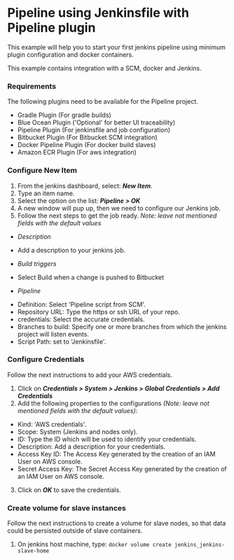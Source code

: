 # Pipeline using Jenkinsfile with Pipeline plugin

This example will help you to start your first jenkins pipeline using minimum plugin configuration and docker containers.

This example contains integration with a SCM, docker and Jenkins.

### Requirements
The following plugins need to be available for the Pipeline project.

 - Gradle Plugin (For gradle builds)
 - Blue Ocean Plugin ('Optional' for better UI traceability)
 - Pipeline Plugin (For jenkinsfile and job configuration)
 - Bitbucket Plugin (For Bitbucket SCM integration)
 - Docker Pipeline Plugin (For docker build slaves)
 - Amazon ECR Plugin (For aws integration)

### Configure New Item

1. From the jenkins dashboard, select: ***New Item***.
2. Type an item name.
3. Select the option on the list: ***Pipeline > OK***
4. A new window will pup up, then we need to configure our Jenkins job.
5. Follow the next steps to get the job ready. _Note: leave not mentioned fields with the default values_
 - _Description_ 
  * Add a description to your jenkins job.
 - _Build triggers_
  * Select Build when a change is pushed to Bitbucket

 - _Pipeline_   
  * Definition: Select 'Pipeline script from SCM'.
  * Repository URL: Type the https or ssh URL of your repo.
  * credentials: Select the accurate credentials.
  * Branches to build: Specify one or more branches from which the jenkins project will listen events.
  * Script Path: set to 'Jenkinsfile'.

### Configure Credentials
Follow the next instructions to add your AWS credentials.

1. Click on ***Credentials > System > Jenkins > Global Credentials > Add Credentials***
2. Add the following properties to the configurations _(Note: leave not mentioned fields with the default values)_:
 * Kind: 'AWS credentials'.
 * Scope: System (Jenkins and nodes only).
 * ID: Type the ID which will be used to identify your credentials.
 * Description: Add a description for your credentials.
 * Access Key ID: The Access Key generated by the creation of an IAM User on AWS console.
 * Secret Access Key: The Secret Access Key generated by the creation of an IAM User on AWS console.
3. Click on ***OK*** to save the credentials.

### Create volume for slave instances
Follow the next instructions to create a volume for slave nodes, so that data could be persisted outside of slave containers.

1. On jenkins host machine, type: `docker volume create jenkins_jenkins-slave-home`
